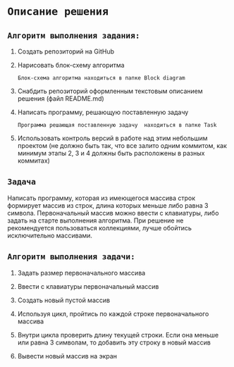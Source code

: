 # ``Описание решения``

## ``Алгоритм выполнения задания:``

1. Создать репозиторий на GitHub

2. Нарисовать блок-схему алгоритма

   `Блок-схема алгоритма находиться в папке Block diagram`

3. Снабдить репозиторий оформленным текстовым описанием решения (файл README.md)

4. Написать программу, решающую поставленную задачу

   `Программа решающая поставленную задачу  находиться в папке Task`

5. Использовать контроль версий в работе над этим небольшим проектом (не должно быть так, что все залито одним коммитом, как минимум этапы 2, 3 и 4 должны быть расположены в разных коммитах)

## ``Задача``

Написать программу, которая из имеющегося массива строк формирует массив из строк, длина которых меньше либо равна 3 символа. Первоначальный массив можно ввести с клавиатуры, либо задать на старте выполнения алгоритма. При решение не рекомендуется пользоваться коллекциями, лучше обойтись исключительно массивами.

## ``Алгоритм выполнения задачи:``

1. Задать размер первоначального массива

2. Ввести с клавиатуры первоначальный массив

3. Создать новый пустой массив

4. Используя цикл, пройтись по каждой строке первоначального массива

5. Внутри цикла проверить длину текущей строки. Если она меньше или равна 3 символам, то добавить эту строку в новый массив

6. Вывести новый массив на экран